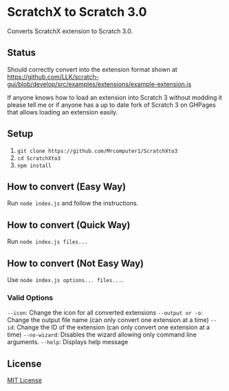 # ScratchX to Scratch 3.0

Converts ScratchX extension to Scratch 3.0.

## Status
Should correctly convert into the extension format shown at
https://github.com/LLK/scratch-gui/blob/develop/src/examples/extensions/example-extension.js

If anyone knows how to load an extension into Scratch 3 without
modding it please tell me or if anyone has a up to date fork of
Scratch 3 on GHPages that allows loading an extension easily.

## Setup
1. `git clone https://github.com/Mrcomputer1/ScratchXto3`
2. `cd ScratchXto3`
2. `npm install`

## How to convert (Easy Way)
Run `node index.js` and follow the instructions.

## How to convert (Quick Way)
Run `node index.js files...`

## How to convert (Not Easy Way)
Use `node index.js options... files...`.

### Valid Options
`--icon`: Change the icon for all converted extensions
`--output or -o`: Change the output file name (can only convert one extension at a time)
`--id`: Change the ID of the extension (can only convert one extension at a time)
`--no-wizard`: Disables the wizard allowing only command line arguments.
`--help`: Displays help message

## License
[MIT License](https://github.com/Mrcomputer1/ScratchXto3/blob/master/LICENSE.md)